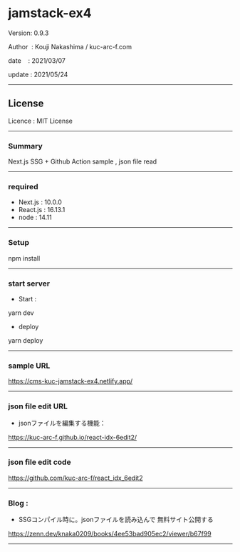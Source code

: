 # jamstack-ex4

 Version: 0.9.3

 Author  : Kouji Nakashima / kuc-arc-f.com

 date    : 2021/03/07

 update  : 2021/05/24

***
## License
Licence : MIT License

***
### Summary

Next.js SSG + Github Action sample , json file read

***
### required

* Next.js : 10.0.0
* React.js : 16.13.1
* node : 14.11

***
### Setup

npm install

***
### start server
* Start :

yarn dev

* deploy

yarn deploy


***
### sample URL
https://cms-kuc-jamstack-ex4.netlify.app/

***
### json file edit URL

* jsonファイルを編集する機能：

https://kuc-arc-f.github.io/react-idx-6edit2/


***
### json file edit code

https://github.com/kuc-arc-f/react_idx_6edit2

***
### Blog : 

* SSGコンパイル時に。jsonファイルを読み込んで 無料サイト公開する

https://zenn.dev/knaka0209/books/4ee53bad905ec2/viewer/b67f99

***

